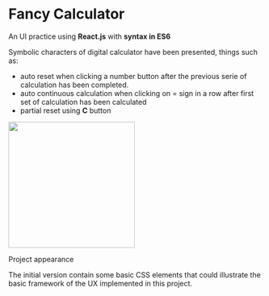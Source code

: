 # Fancy Calculator

An UI practice using **React.js** with **syntax in ES6** 

Symbolic characters of digital calculator have been presented, things such as: 

* auto reset when clicking a number button after the previous serie of calculation has been completed. 
* auto continuous calculation when clicking on = sign in a row after first set of calculation has been calculated
* partial reset using **C** button

<img src=IMGs/1.png height=250px>
<p>Project appearance</p>

The initial version contain some basic CSS elements that could illustrate the basic framework of the UX implemented in this project.